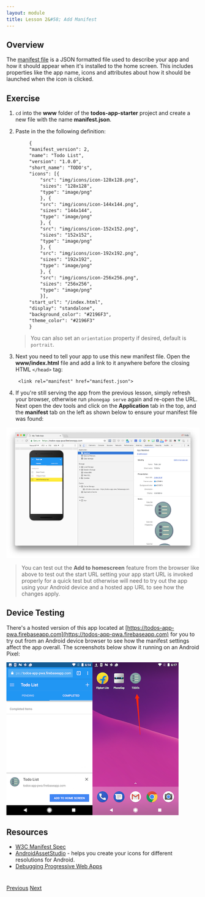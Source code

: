 ```yaml
---
layout: module
title: Lesson 2&#58; Add Manifest
---
```


## Overview
The [manifest file](https://w3c.github.io/manifest/) is a JSON formatted file used to describe your app and how it should appear when it's installed to the home screen. This includes properties like the app name, icons and attributes about how it should be launched when the icon is clicked.

## Exercise 

1. `cd` into the **www** folder of the **todos-app-starter** project and create a new file with the name **manifest.json**.

2. Paste in the the following definition:

            {
            "manifest_version": 2,  
            "name": "Todo List", 
            "version": "1.0.0",
            "short_name": "TODO's", 
            "icons": [{
                "src": "img/icons/icon-128x128.png",
                "sizes": "128x128",
                "type": "image/png"
                }, {
                "src": "img/icons/icon-144x144.png",
                "sizes": "144x144",
                "type": "image/png"
                }, {
                "src": "img/icons/icon-152x152.png",
                "sizes": "152x152",
                "type": "image/png"
                }, {
                "src": "img/icons/icon-192x192.png",
                "sizes": "192x192",
                "type": "image/png"
                }, {
                "src": "img/icons/icon-256x256.png",
                "sizes": "256x256",
                "type": "image/png"
                }],
            "start_url": "/index.html",
            "display": "standalone",
            "background_color": "#2196F3",
            "theme_color": "#2196F3"
            }


   >You can also set an `orientation` property if desired, default is `portrait`.

3. Next you need to tell your app to use this new manifest file. Open the **www/index.html** file and add a link to it anywhere before the closing HTML `</head>` tag:

        <link rel="manifest" href="manifest.json">

4. If you're still serving the app from the previous lesson, simply refresh your browser, otherwise run `phonegap serve` again and re-open the URL. Next open the dev tools and click on the **Application** tab in the top, and the **manifest** tab on the left as shown below to ensure your manifest file was found:

 ![](images/manifest.png)

  >You can test out the **Add to homescreen** feature from the browser like above to test out the start URL setting your app start URL is invoked properly for a quick test but otherwise will need to try out the app using your Android device and a hosted app URL to see how the changes apply.

## Device Testing
There's a hosted version of this app located at [https://todos-app-pwa.firebaseapp.com](https://todos-app-pwa.firebaseapp.com) for you to try out from an Android device browser to see how the manifest settings affect the app overall. The screenshots below show it running on an Android Pixel:

![](images/hs1.png)

<!--![](images/add-to-screen-android.mp4)-->

## Resources
- [W3C Manifest Spec](https://w3c.github.io/manifest/)
- [AndroidAssetStudio](https://romannurik.github.io/AndroidAssetStudio/) - helps you create your icons for different resolutions for Android.
- [Debugging Progressive Web Apps](https://developers.google.com/web/tools/chrome-devtools/progressive-web-apps)



<div class="row" style="margin-top:40px;">
<div class="col-sm-12">
<a href="lesson1.html" class="btn btn-default"><i class="glyphicon glyphicon-chevron-left"></i> Previous</a>
<a href="lesson3.html" class="btn btn-default pull-right">Next <i class="glyphicon
glyphicon-chevron-right"></i></a>
</div>
</div>
